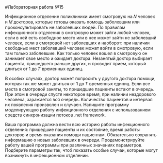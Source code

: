 ﻿#Лабораторная работа №15

Инфекционное отделение поликлиники имеет смотровую на 𝑁 человек и 𝑀
докторов, которые готовы оказать помощь заболевшим или проконсультировать не
заболевших людей. По правилам инфекционного отделения в смотровую может
зайти любой человек, если в ней есть свободное место или в нее может зайти не
заболевший человек, если в смотровой нет заболевших и наоборот: при наличии
свободных мест заболевший человек может войти в смотровую, если там только
заболевшие. Как только человек вошел в смотровую он занимает свое место и
ожидает доктора. Незанятый доктор выбирает пациента, пришедшего раньше
других, и проводит прием, который длиться от 1 до 𝑇 временных единиц. 

В особых случаях, доктор может попросить у другого доктора помощи, которая так же может 
длиться от 1 до 𝑇 временных единиц. Если все места в смотровой заняты, то
пришедшие пациенты встают в очередь. При этом в очереди спустя некоторое время,
при наличии нездорового человека, заражается вся очередь. Количество пациентов
и интервал их появления произволен и случаен. Напишите программу
моделирующую работу инфекционного отделения с использованием средств
синхронизации потоков .net framework. 

Ваша программа должна вести всю историю
работы инфекционного отделения: пришедшие пациенты и их состояние, время
работы докторов и время оказания помощи пациентам. Обязательно сохранять
информацию о новых заболевших в очереди. Продемонстрируйте работу вашей
программы при различных значениях параметров. Подберите параметры так, чтоб
показать особые случаи, которые могут возникнуть в инфекционном отделении.
